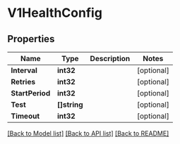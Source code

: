 # V1HealthConfig

## Properties

Name | Type | Description | Notes
------------ | ------------- | ------------- | -------------
**Interval** | **int32** |  | [optional] 
**Retries** | **int32** |  | [optional] 
**StartPeriod** | **int32** |  | [optional] 
**Test** | **[]string** |  | [optional] 
**Timeout** | **int32** |  | [optional] 

[[Back to Model list]](../README.md#documentation-for-models) [[Back to API list]](../README.md#documentation-for-api-endpoints) [[Back to README]](../README.md)


